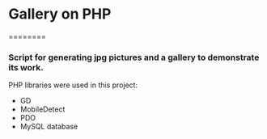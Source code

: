 # Gallery on PHP

========

### Script for generating jpg pictures and a gallery to demonstrate its work.

PHP libraries were used in this project:
* GD
* MobileDetect
* PDO
* MySQL database